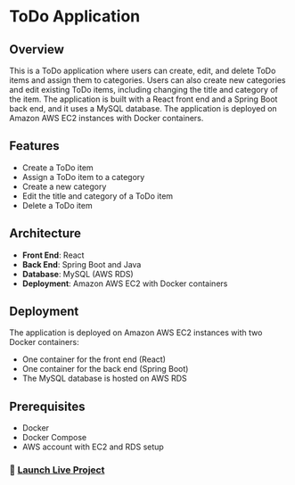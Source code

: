 # ToDo Application

## Overview

This is a ToDo application where users can create, edit, and delete ToDo items and assign them to categories. Users can also create new categories and edit existing ToDo items, including changing the title and category of the item. The application is built with a React front end and a Spring Boot back end, and it uses a MySQL database. The application is deployed on Amazon AWS EC2 instances with Docker containers.

## Features

- Create a ToDo item
- Assign a ToDo item to a category
- Create a new category
- Edit the title and category of a ToDo item
- Delete a ToDo item

## Architecture

- **Front End**: React
- **Back End**: Spring Boot and Java
- **Database**: MySQL (AWS RDS)
- **Deployment**: Amazon AWS EC2 with Docker containers

## Deployment

The application is deployed on Amazon AWS EC2 instances with two Docker containers:

- One container for the front end (React)
- One container for the back end (Spring Boot)
- The MySQL database is hosted on AWS RDS

## Prerequisites

- Docker
- Docker Compose
- AWS account with EC2 and RDS setup

### 🚀 [Launch Live Project](https//:todo.bansalz.com)
